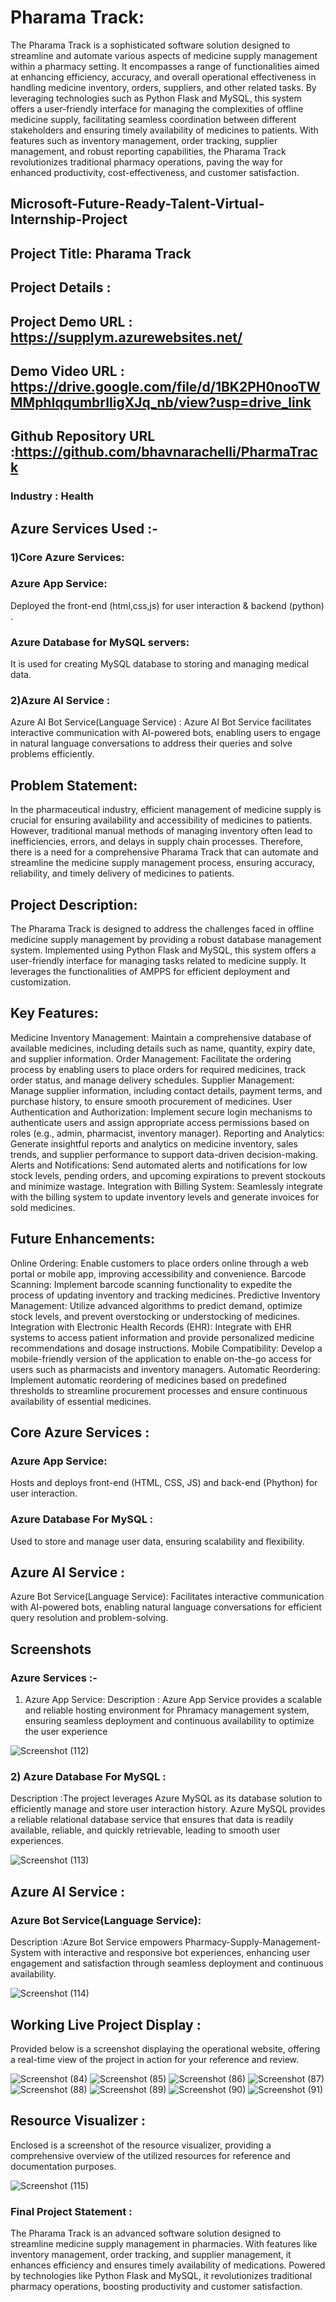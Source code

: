 
# Pharama Track:
The Pharama Track is a sophisticated software solution designed to streamline and automate various aspects of medicine supply management within a pharmacy setting. It encompasses a range of functionalities aimed at enhancing efficiency, accuracy, and overall operational effectiveness in handling medicine inventory, orders, suppliers, and other related tasks. By leveraging technologies such as Python Flask and MySQL, this system offers a user-friendly interface for managing the complexities of offline medicine supply, facilitating seamless coordination between different stakeholders and ensuring timely availability of medicines to patients. With features such as inventory management, order tracking, supplier management, and robust reporting capabilities, the Pharama Track revolutionizes traditional pharmacy operations, paving the way for enhanced productivity, cost-effectiveness, and customer satisfaction.

## Microsoft-Future-Ready-Talent-Virtual-Internship-Project

## Project Title: Pharama Track

## Project Details :

## Project Demo URL : https://supplym.azurewebsites.net/

## Demo Video URL : https://drive.google.com/file/d/1BK2PH0nooTWMMphIqqumbrIligXJq_nb/view?usp=drive_link

## Github Repository URL :https://github.com/bhavnarachelli/PharmaTrack

### Industry : Health

## Azure Services Used :-

### 1)Core Azure Services:

### Azure App Service: 

Deployed the front-end (html,css,js) for user interaction & backend (python) .

### Azure Database for MySQL servers:

It is used for creating MySQL database to storing and managing medical data.

### 2)Azure AI Service :

Azure AI Bot Service(Language Service) : Azure AI Bot Service facilitates interactive communication with AI-powered bots, enabling users to engage in natural language conversations to address their queries and solve problems efficiently.

## Problem Statement:

In the pharmaceutical industry, efficient management of medicine supply is crucial for ensuring availability and accessibility of medicines to patients. However, traditional manual methods of managing inventory often lead to inefficiencies, errors, and delays in supply chain processes. Therefore, there is a need for a comprehensive Pharama Track that can automate and streamline the medicine supply management process, ensuring accuracy, reliability, and timely delivery of medicines to patients.

## Project Description:

The Pharama Track is designed to address the challenges faced in offline medicine supply management by providing a robust database management system. Implemented using Python Flask and MySQL, this system offers a user-friendly interface for managing tasks related to medicine supply. It leverages the functionalities of AMPPS for efficient deployment and customization.

## Key Features:

Medicine Inventory Management: Maintain a comprehensive database of available medicines, including details such as name, quantity, expiry date, and supplier information.
Order Management: Facilitate the ordering process by enabling users to place orders for required medicines, track order status, and manage delivery schedules.
Supplier Management: Manage supplier information, including contact details, payment terms, and purchase history, to ensure smooth procurement of medicines.
User Authentication and Authorization: Implement secure login mechanisms to authenticate users and assign appropriate access permissions based on roles (e.g., admin, pharmacist, inventory manager).
Reporting and Analytics: Generate insightful reports and analytics on medicine inventory, sales trends, and supplier performance to support data-driven decision-making.
Alerts and Notifications: Send automated alerts and notifications for low stock levels, pending orders, and upcoming expirations to prevent stockouts and minimize wastage.
Integration with Billing System: Seamlessly integrate with the billing system to update inventory levels and generate invoices for sold medicines.

## Future Enhancements:

Online Ordering: Enable customers to place orders online through a web portal or mobile app, improving accessibility and convenience.
Barcode Scanning: Implement barcode scanning functionality to expedite the process of updating inventory and tracking medicines.
Predictive Inventory Management: Utilize advanced algorithms to predict demand, optimize stock levels, and prevent overstocking or understocking of medicines.
Integration with Electronic Health Records (EHR): Integrate with EHR systems to access patient information and provide personalized medicine recommendations and dosage instructions.
Mobile Compatibility: Develop a mobile-friendly version of the application to enable on-the-go access for users such as pharmacists and inventory managers.
Automatic Reordering: Implement automatic reordering of medicines based on predefined thresholds to streamline procurement processes and ensure continuous availability of essential medicines.

## Core Azure Services :
### Azure App Service:
Hosts and deploys front-end (HTML, CSS, JS) and back-end (Phython) for user interaction.

### Azure Database For MySQL :
Used to store and manage user data, ensuring scalability and flexibility.

## Azure AI Service : 
Azure Bot Service(Language Service):
Facilitates interactive communication with AI-powered bots, enabling natural language conversations for efficient query resolution and problem-solving.

## Screenshots
### Azure Services :-
1) Azure App Service:
Description : Azure App Service provides a scalable and reliable hosting environment for Phramacy management system, ensuring seamless deployment and continuous availability to optimize the user experience

![Screenshot (112)](https://github.com/bhavnarachelli/PharmaTrack/assets/166373469/cf4752ac-46a1-41f8-b0dd-686154169d19)

### 2) Azure Database For MySQL :
Description :The project leverages Azure MySQL as its database solution to efficiently manage and store user interaction history. Azure MySQL provides a reliable relational database service that ensures that data is readily available, reliable, and quickly retrievable, leading to smooth user experiences.

![Screenshot (113)](https://github.com/bhavnarachelli/PharmaTrack/assets/166373469/cbf1eb04-27cd-4a9d-bf7a-61ca9c4b9ffb)

## Azure AI Service :
### Azure Bot Service(Language Service):
Description :Azure Bot Service empowers Pharmacy-Supply-Management-System with interactive and responsive bot experiences, enhancing user engagement and satisfaction through seamless deployment and continuous availability.

![Screenshot (114)](https://github.com/bhavnarachelli/PharmaTrack/assets/166373469/1f7e9a51-0ee7-46d5-877d-d3e51790908e)

## Working Live Project Display :

Provided below is a screenshot displaying the operational website, offering a real-time view of the project in action for your reference and review.


![Screenshot (84)](https://github.com/rachelliBhavana/Pharmacy-Supply-Management-System/assets/86688714/6e297f4d-4e98-4c99-8d8f-25e407721e93)
![Screenshot (85)](https://github.com/rachelliBhavana/Pharmacy-Supply-Management-System/assets/86688714/cfebb744-2c70-4ea8-acac-f76aac4c6fce)
![Screenshot (86)](https://github.com/rachelliBhavana/Pharmacy-Supply-Management-System/assets/86688714/cae8ff8d-0c4f-4c3a-bb1f-fe5ab6c0464a)
![Screenshot (87)](https://github.com/rachelliBhavana/Pharmacy-Supply-Management-System/assets/86688714/00a14d71-4853-4a60-823f-23e7f16f8242)
![Screenshot (88)](https://github.com/rachelliBhavana/Pharmacy-Supply-Management-System/assets/86688714/4ee1fd55-2252-4acb-9b24-06ddb20886b9)
![Screenshot (89)](https://github.com/rachelliBhavana/Pharmacy-Supply-Management-System/assets/86688714/fb63ebbe-a7c9-4c30-af4a-fdff8419406a)
![Screenshot (90)](https://github.com/rachelliBhavana/Pharmacy-Supply-Management-System/assets/86688714/b83c2d6b-7e63-4940-9a85-427a94d01b80)
![Screenshot (91)](https://github.com/rachelliBhavana/Pharmacy-Supply-Management-System/assets/86688714/715857bb-2e82-48fe-9fdb-cb5630893b38)

## Resource Visualizer :

Enclosed is a screenshot of the resource visualizer, providing a comprehensive overview of the utilized resources for reference and documentation purposes.


![Screenshot (115)](https://github.com/bhavnarachelli/PharmaTrack/assets/166373469/1df70b7c-007c-44ee-9cff-ecb22a0db9c9)

### Final Project Statement :

The Pharama Track is an advanced software solution designed to streamline medicine supply management in pharmacies. With features like inventory management, order tracking, and supplier management, it enhances efficiency and ensures timely availability of medications. Powered by technologies like Python Flask and MySQL, it revolutionizes traditional pharmacy operations, boosting productivity and customer satisfaction.
